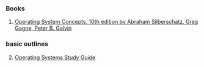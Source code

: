 ### Books
1. [Operating System Concepts, 10th edition by Abraham Silberschatz, Greg Gagne, Peter B. Galvin](
https://www.goodreads.com/book/show/49015949-operating-system-concepts-10th-edition)

### basic outlines
2. [Operating Systems Study Guide](http://faculty.salina.k-state.edu/tim/ossg/index.html)